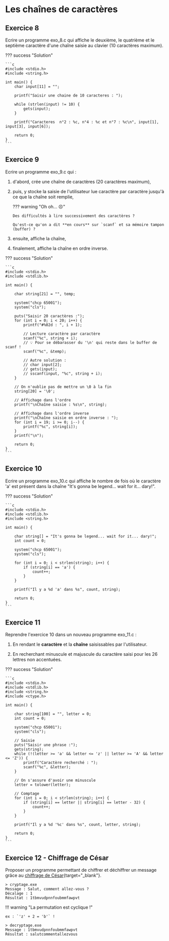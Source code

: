 # Les chaînes de caractères

<object class="fullScreenAble" data="../../pdf/cours/bts1/bts1_09_tableaux_2.pdf" type="application/pdf"></object>

## Exercice 8

Ecrire un programme exo_8.c qui affiche le deuxième, le quatrième et le septième caractère d'une chaîne saisie au clavier (10 caractères maximum).

??? success "Solution"

    ```c
    #include <stdio.h>
    #include <string.h>

    int main() {
        char input[11] = "";

        printf("Saisir une chaine de 10 caracteres : ");

        while (strlen(input) != 10) {
            gets(input);
        }

        printf("Caracteres  n°2 : %c, n°4 : %c et n°7 : %c\n", input[1], input[3], input[6]);

        return 0;
    }
    ```

## Exercice 9

Ecrire un programme exo_9.c qui :

1.  d'abord, crée une chaîne de caractères (20 caractères maximum),

2.  puis, y stocke la saisie de l'utilisateur lue caractère par caractère jusqu'à ce que la chaîne soit remplie,

    ??? warning "Oh oh... 😣"

        Des difficultés à lire successivement des caractères ?

        Qu'est-ce qu'on a dit **en cours** sur `scanf` et sa mémoire tampon (buffer) ?

3.  ensuite, affiche la chaîne,

4.  finalement, affiche la chaîne en ordre inverse.

??? success "Solution"

    ```c
    #include <stdio.h>
    #include <stdlib.h>

    int main() {
        
        char string[21] = "", temp;

        system("chcp 65001");
        system("cls");

        puts("Saisir 20 caractères :");
        for (int i = 0; i < 20; i++) {
            printf("#%02d : ", i + 1);
            
            // Lecture caractère par caractère
            scanf("%c", string + i);
            // 💡 Pour se débarasser du '\n' qui reste dans le buffer de scanf !
            scanf("%c", &temp); 

            // Autre solution :
            // char input[2];
            // gets(input);
            // sscanf(input, "%c", string + i);
        }

        // On n'oublie pas de mettre un \0 à la fin
        string[20] = '\0';

        // Affichage dans l'ordre
        printf("\nChaîne saisie : %s\n", string);

        // Affichage dans l'ordre inverse
        printf("\nChaîne saisie en ordre inverse : ");
        for (int i = 19; i >= 0; i--) {
            printf("%c", string[i]);
        }
        printf("\n");

        return 0;
    }
    ```

## Exercice 10

Ecrire un programme exo_10.c qui affiche le nombre de fois où le caractère 'a' est présent dans la chaîne "It's gonna be legend... wait for it... dary!".

??? success "Solution"

    ```c
    #include <stdio.h>
    #include <stdlib.h>
    #include <string.h>

    int main() {
        
        char string[] = "It's gonna be legend... wait for it... dary!";
        int count = 0;

        system("chcp 65001");
        system("cls");

        for (int i = 0; i < strlen(string); i++) {
            if (string[i] == 'a') {
                count++;
            }
        }

        printf("Il y a %d 'a' dans %s", count, string);

        return 0;
    }
    ```
    

## Exercice 11

Reprendre l'exercice 10 dans un nouveau programme exo_11.c :

1. En rendant le **caractère** et la **chaîne** saisissables par l'utilisateur.

2. En recherchant minuscule et majuscule du caractère saisi pour les 26 lettres non accentuées.

??? success "Solution"

    ```c
    #include <stdio.h>
    #include <stdlib.h>
    #include <string.h>
    #include <ctype.h>

    int main() {
        
        char string[100] = "", letter = 0;
        int count = 0;

        system("chcp 65001");
        system("cls");

        // Saisie
        puts("Saisir une phrase :");
        gets(string);
        while (!(letter >= 'a' && letter <= 'z' || letter >= 'A' && letter <= 'Z')) {
            printf("Caractère recherché : ");
            scanf("%c", &letter);
        }
        
        // On s'assure d'avoir une minuscule
        letter = tolower(letter);
        
        // Comptage
        for (int i = 0; i < strlen(string); i++) {
            if (string[i] == letter || string[i] == letter - 32) {
                count++;
            }
        }

        printf("Il y a %d '%c' dans %s", count, letter, string);

        return 0;
    }
    ```

## Exercice 12 - Chiffrage de César

Proposer un programme permettant de chiffrer et déchiffrer un message grâce au [chiffrage de César](https://fr.wikipedia.org/wiki/Chiffrement_par_d%C3%A9calage){target="_blank"}.

```
> cryptage.exe
Message : Salut, comment allez-vous ?
Décalage : 1
Résultat : 1tbmvudpnnfoubmmfawpvt
```

!!! warning "La permutation est cyclique !"

    ex : `'z' + 2 = 'b'` !

```
> decryptage.exe
Message : 1tbmvudpnnfoubmmfawpvt
Résultat : salutcommentallezvous
```